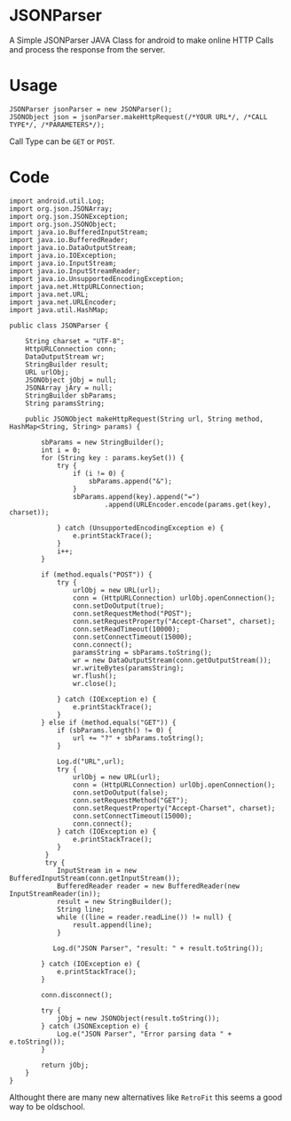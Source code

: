# JSONParser
A Simple JSONParser JAVA Class for android to make online HTTP Calls and process the response from the server.

# Usage
    JSONParser jsonParser = new JSONParser();
    JSONObject json = jsonParser.makeHttpRequest(/*YOUR URL*/, /*CALL TYPE*/, /*PARAMETERS*/);
Call Type can be `GET` or `POST`.

# Code
    import android.util.Log;
    import org.json.JSONArray;
    import org.json.JSONException;
    import org.json.JSONObject;
    import java.io.BufferedInputStream;
    import java.io.BufferedReader;
    import java.io.DataOutputStream;
    import java.io.IOException;
    import java.io.InputStream;
    import java.io.InputStreamReader;
    import java.io.UnsupportedEncodingException;
    import java.net.HttpURLConnection;
    import java.net.URL;
    import java.net.URLEncoder;
    import java.util.HashMap;

    public class JSONParser {

        String charset = "UTF-8";
        HttpURLConnection conn;
        DataOutputStream wr;
        StringBuilder result;
        URL urlObj;
        JSONObject jObj = null;
        JSONArray jAry = null;
        StringBuilder sbParams;
        String paramsString;

        public JSONObject makeHttpRequest(String url, String method, HashMap<String, String> params) {

            sbParams = new StringBuilder();
            int i = 0;
            for (String key : params.keySet()) {
                try {
                    if (i != 0) {
                        sbParams.append("&");
                    }
                    sbParams.append(key).append("=")
                            .append(URLEncoder.encode(params.get(key), charset));
 
                } catch (UnsupportedEncodingException e) {
                    e.printStackTrace();
                }
                i++;
            }

            if (method.equals("POST")) {
                try {
                    urlObj = new URL(url);
                    conn = (HttpURLConnection) urlObj.openConnection();
                    conn.setDoOutput(true);
                    conn.setRequestMethod("POST");
                    conn.setRequestProperty("Accept-Charset", charset);
                    conn.setReadTimeout(10000);
                    conn.setConnectTimeout(15000);
                    conn.connect();
                    paramsString = sbParams.toString();
                    wr = new DataOutputStream(conn.getOutputStream());
                    wr.writeBytes(paramsString);
                    wr.flush();
                    wr.close();

                } catch (IOException e) {
                    e.printStackTrace();
                }
            } else if (method.equals("GET")) {
                if (sbParams.length() != 0) {
                    url += "?" + sbParams.toString();
                }

                Log.d("URL",url);
                try {
                    urlObj = new URL(url);
                    conn = (HttpURLConnection) urlObj.openConnection();
                    conn.setDoOutput(false);
                    conn.setRequestMethod("GET");
                    conn.setRequestProperty("Accept-Charset", charset);
                    conn.setConnectTimeout(15000);
                    conn.connect();
                } catch (IOException e) {
                    e.printStackTrace();
                }
             }
             try {
                InputStream in = new BufferedInputStream(conn.getInputStream());
                BufferedReader reader = new BufferedReader(new InputStreamReader(in));
                result = new StringBuilder();
                String line;
                while ((line = reader.readLine()) != null) {
                    result.append(line);
                }

               Log.d("JSON Parser", "result: " + result.toString());

            } catch (IOException e) {
                e.printStackTrace();
            }

            conn.disconnect();

            try {
                jObj = new JSONObject(result.toString());
            } catch (JSONException e) {
                Log.e("JSON Parser", "Error parsing data " + e.toString());
            }

            return jObj;
        }
    }

Althought there are many new alternatives like `RetroFit` this seems a good way to be oldschool.
